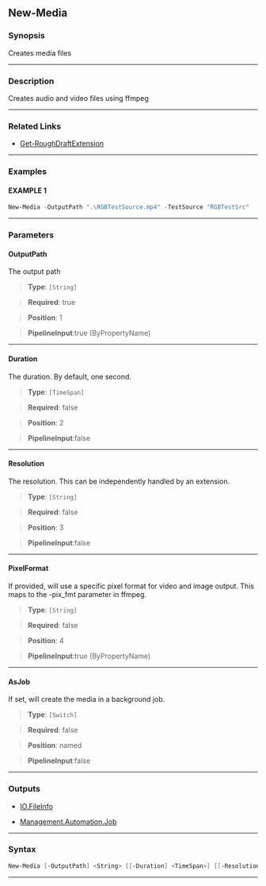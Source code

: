 New-Media
---------
### Synopsis
Creates media files

---
### Description

Creates audio and video files using ffmpeg

---
### Related Links
* [Get-RoughDraftExtension](Get-RoughDraftExtension.md)



---
### Examples
#### EXAMPLE 1
```PowerShell
New-Media -OutputPath ".\RGBTestSource.mp4" -TestSource "RGBTestSrc"
```

---
### Parameters
#### **OutputPath**

The output path



> **Type**: ```[String]```

> **Required**: true

> **Position**: 1

> **PipelineInput**:true (ByPropertyName)



---
#### **Duration**

The duration.  By default, one second.



> **Type**: ```[TimeSpan]```

> **Required**: false

> **Position**: 2

> **PipelineInput**:false



---
#### **Resolution**

The resolution.  This can be independently handled by an extension.



> **Type**: ```[String]```

> **Required**: false

> **Position**: 3

> **PipelineInput**:false



---
#### **PixelFormat**

If provided, will use a specific pixel format for video and image output.  This maps to the -pix_fmt parameter in ffmpeg.



> **Type**: ```[String]```

> **Required**: false

> **Position**: 4

> **PipelineInput**:true (ByPropertyName)



---
#### **AsJob**

If set, will create the media in a background job.



> **Type**: ```[Switch]```

> **Required**: false

> **Position**: named

> **PipelineInput**:false



---
### Outputs
* [IO.FileInfo](https://learn.microsoft.com/en-us/dotnet/api/System.IO.FileInfo)


* [Management.Automation.Job](https://learn.microsoft.com/en-us/dotnet/api/System.Management.Automation.Job)




---
### Syntax
```PowerShell
New-Media [-OutputPath] <String> [[-Duration] <TimeSpan>] [[-Resolution] <String>] [[-PixelFormat] <String>] [-AsJob] [<CommonParameters>]
```
---
